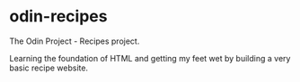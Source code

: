 # odin-recipes

The Odin Project - Recipes project.

Learning the foundation of HTML and getting my feet wet by building a very
basic recipe website.
